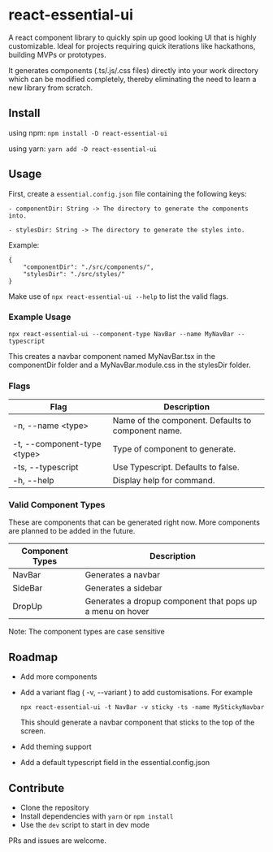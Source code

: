 # react-essential-ui

A react component library to quickly spin up good looking UI that is highly customizable. Ideal for projects requiring quick iterations like hackathons, building MVPs or prototypes.

It generates components (.ts/.js/.css files) directly into your work directory which can be modified completely, thereby eliminating the need to learn a new library from scratch.

<!-- # Under Development -->

## Install

using npm: `npm install -D react-essential-ui`

using yarn: `yarn add -D react-essential-ui`

## Usage

First, create a `essential.config.json` file containing the following keys:

    - componentDir: String -> The directory to generate the components into.

    - stylesDir: String -> The directory to generate the styles into.

Example:

```
{
	"componentDir": "./src/components/",
	"stylesDir": "./src/styles/"
}
```

Make use of `npx react-essential-ui --help` to list the valid flags.

<!-- and pass in the appropriate flags to generate the components -->

### Example Usage

```
npx react-essential-ui --component-type NavBar --name MyNavBar --typescript
```

This creates a navbar component named MyNavBar.tsx in the componentDir folder and a MyNavBar.module.css in the stylesDir folder.

### Flags

| Flag                         | Description                                        |
| ---------------------------- | -------------------------------------------------- |
| -n, --name \<type>           | Name of the component. Defaults to component name. |
| -t, --component-type \<type> | Type of component to generate.                     |
| -ts, --typescript            | Use Typescript. Defaults to false.                 |
| -h, --help                   | Display help for command.                          |

### Valid Component Types

These are components that can be generated right now. More components are planned to be added in the future.

| Component Types | Description                                               |
| --------------- | --------------------------------------------------------- |
| NavBar          | Generates a navbar                                        |
| SideBar         | Generates a sidebar                                       |
| DropUp          | Generates a dropup component that pops up a menu on hover |

Note: The component types are case sensitive

## Roadmap

-   Add more components
-   Add a variant flag ( -v, --variant ) to add customisations. For example

    `npx react-essential-ui -t NavBar -v sticky -ts -name MyStickyNavbar`

    This should generate a navbar component that sticks to the top of the screen.

-   Add theming support
-   Add a default typescript field in the essential.config.json

## Contribute

-   Clone the repository
-   Install dependencies with `yarn` or `npm install`
-   Use the `dev` script to start in dev mode

PRs and issues are welcome.
